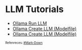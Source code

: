 # LLM Tutorials
* [Ollama Run LLM](https://github.com/danishdyna/LLM/blob/main/LLM-RUN.md)
* [Ollama Create LLM (Modelfile)](https://github.com/danishdyna/LLM/blob/main/LLM-MODELS.md)
* [Ollama Create LLM (Modelfile)](https://github.com/danishdyna/LLM/blob/main/LLM-IMPORT.md)

<sub><sub>
Refenreces: [#Mark-Down](https://daringfireball.net/projects/markdown/)
